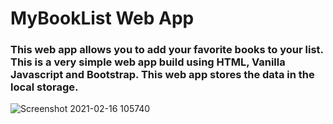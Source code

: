 # MyBookList Web App
### This web app allows you to add your favorite books to your list. This is a very simple web app build using HTML, Vanilla Javascript and Bootstrap. This web app stores the data in the local storage.

![Screenshot 2021-02-16 105740](https://user-images.githubusercontent.com/59496980/108022151-0642e100-7046-11eb-969f-f552864534ca.jpg)
